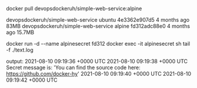 docker pull devopsdockeruh/simple-web-service:alpine

devopsdockeruh/simple-web-service   ubuntu    4e3362e907d5   4 months ago   83MB
devopsdockeruh/simple-web-service   alpine    fd312adc88e0   4 months ago   15.7MB

docker run -d --name alpinesecret fd312
docker exec -it alpinesecret sh
tail -f ./text.log

output:
2021-08-10 09:19:36 +0000 UTC
2021-08-10 09:19:38 +0000 UTC
Secret message is: 'You can find the source code here: https://github.com/docker-hy'
2021-08-10 09:19:40 +0000 UTC
2021-08-10 09:19:42 +0000 UTC

